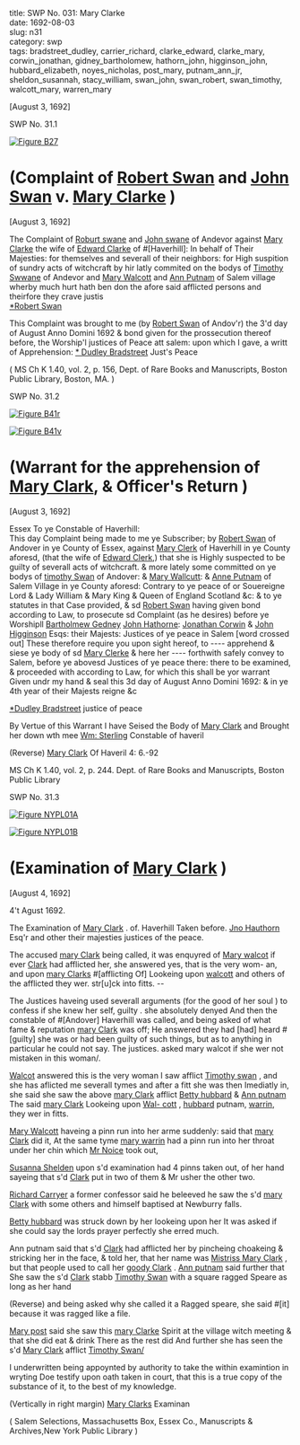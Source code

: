 title: SWP No. 031: Mary Clarke  
date: 1692-08-03  
slug: n31  
category: swp  
tags: bradstreet_dudley, carrier_richard, clarke_edward, clarke_mary, corwin_jonathan, gidney_bartholomew, hathorn_john, higginson_john, hubbard_elizabeth, noyes_nicholas, post_mary, putnam_ann_jr, sheldon_susannah, stacy_william, swan_john, swan_robert, swan_timothy, walcott_mary, warren_mary




[August 3, 1692]

<div markdown class="doc" id="n31.1">

<div class="doc_id">SWP No. 31.1</div>


<span markdown class="figure">[![Figure B27](archives/BPL/gifs/B27.gif)](archives/BPL/LARGE/B27.jpg)</span>

# (Complaint of [Robert Swan](/tag/swan_robert.html) and [John Swan](/tag/swan_john.html) v. [Mary Clarke](/tag/clarke_mary.html) )

[August 3, 1692]

The Complaint of [Roburt swane](/tag/swan_robert.html) and [John swane](/tag/swan_john.html) of Andevor against  [Mary Clarke](/tag/clarke_mary.html) the wife of [Edward Clarke](/tag/clarke_edward.html) of #[Haverhill]: In behalf of  Their Majesties: for themselves and severall of their neighbors: for High suspition of sundry acts of witchcraft by hir latly commited on  the bodys of [Timothy Swwane](/tag/swan_timothy.html) of Andevor and [Mary Walcott](/tag/walcott_mary.html) and [Ann Putnam](/tag/putnam_ann_jr.html) of Salem village wherby much hurt hath ben don the  afore said afflicted persons and theirfore they crave justis  
                                                [*Robert Swan](/tag/swan_robert.html) 

This Complaint was brought to me (by [Robert Swan](/tag/swan_robert.html) of Andov'r)  the 3'd day of August Anno Domini 1692 & bond given for the  prossecution thereof before, the Worship'l justices of Peace att salem: upon which I gave, a writt of Apprehension:                                    [* Dudley Bradstreet](/tag/bradstreet_dudley.html) Just's Peace 

( MS Ch K 1.40, vol. 2, p. 156, Dept. of Rare Books and Manuscripts, Boston Public Library, Boston, MA. )

</div>



<div markdown class="doc" id="n31.2">

<div class="doc_id">SWP No. 31.2</div>


<span markdown class="figure">[![Figure B41r](archives/BPL/gifs/B41A.gif)](archives/BPL/LARGE/B41A.jpg)</span>

<span markdown class="figure">[![Figure B41v](archives/BPL/gifs/B41B.gif)](archives/BPL/LARGE/B41B.jpg)</span>

# (Warrant for the apprehension of [Mary Clark](/tag/clarke_mary.html), & Officer's Return )

[August 3, 1692]

Essex To ye Constable of Haverhill:  
This day Complaint being made to me ye Subscriber; by [Robert Swan](/tag/swan_robert.html) of Andover in ye County of Essex, against [Mary Clerk](/tag/clarke_mary.html) of Haverhill in ye County aforesd, (that the wife of [Edward Clerk](/tag/clarke_edward.html),) that she is Highly suspected to be guilty of severall acts of witchcraft. & more lately some committed on ye bodys of [timothy Swan](/tag/swan_timothy.html) of Andover: & [Mary Wallcutt](/tag/walcott_mary.html): & [Anne Putnam](/tag/putnam_ann_jr.html) of Salem Village in ye County aforesd: Contrary to ye peace of or Souereigne Lord & Lady William & Mary King & Queen of England Scotland &c: & to ye statutes in that Case provided, & sd [Robert Swan](/tag/swan_robert.html) having given bond according to Law, to prosecute sd Complaint (as he desires) before ye Worshipll [Bartholmew Gedney](/tag/gidney_bartholomew.html) [John Hathorne](/tag/hathorn_john.html): [Jonathan Corwin](/tag/corwin_jonathan.html) & [John Higginson](/tag/higginson_john.html) Esqs: their Majests: Justices of ye peace in Salem [word crossed out] These therefore require you upon sight hereof, to ---- apprehend & siese ye body of sd [Mary Clerke](/tag/clarke_mary.html) & here her ---- forthwith safely convey to Salem, before ye abovesd Justices of ye peace there: there to be examined, & proceeded with according to Law, for which this shall be yor warrant Given undr my hand & seal this 3d day of August Anno Domini 1692: & in ye 4th year of their Majests reigne &c

   [*Dudley Bradstreet](/tag/bradstreet_dudley.html) justice of peace

By Vertue of this Warrant I have Seised the Body of [Mary Clark](/tag/clarke_mary.html) and Brought her down wth mee [Wm: Sterling](/tag/stacy_william.html) Constable of haveril

(Reverse) [Mary Clark](/tag/clarke_mary.html) Of Haveril 4: 6.-92

MS Ch K 1.40, vol. 2, p. 244. Dept. of Rare Books and Manuscripts, Boston Public Library


</div>



<div markdown class="doc" id="n31.3">

<div class="doc_id">SWP No. 31.3</div>


<span markdown class="figure">[![Figure NYPL01A](archives/NYPL/SMALL/NYPL01A.jpg)](archives/NYPL/LARGE/NYPL01A.jpg)</span>

<span markdown class="figure">[![Figure NYPL01B](archives/NYPL/SMALL/NYPL01B.jpg)](archives/NYPL/LARGE/NYPL01B.jpg)</span>

# (Examination of [Mary Clark](/tag/clarke_mary.html) )

[August 4, 1692]

4't Agust 1692. 

The Examination of [Mary Clark](/tag/clarke_mary.html) . of. Haverhill Taken before. [Jno Hauthorn](/tag/hathorn_john.html) Esq'r and other their majesties justices of the peace. 

The  accused [mary Clark](/tag/clarke_mary.html) being called, it was enquyred of [Mary walcot](/tag/walcott_mary.html) if  ever [Clark](/tag/clarke_mary.html) had afflicted her, she answered yes, that is the very wom-  an, and upon [mary Clarks](/tag/clarke_mary.html) #[afflicting Of] Lookeing upon [walcott](/tag/walcott_mary.html)  and others of the afflicted they wer. str[u]ck into fitts. -- 

The Justices haveing used severall arguments (for the good of her soul ) to confess if she knew her self, guilty . she absolutely denyed And then  the constable of #[Andover] Haverhill was called, and being asked  of what fame & reputation [mary Clark](/tag/clarke_mary.html) was off; He answered they  had [had] heard #[guilty] she was or had been guilty of such things,  but as to anything in particular he could not say. The justices. asked  mary walcot if she wer not mistaken in this woman/.

[Walcot](/tag/walcott_mary.html) answered this is the very woman I saw afflict [Timothy swan](/tag/swan_timothy.html) ,  and she has aflicted me severall tymes and after a fitt she was then  Imediatly in, she said she saw the above [mary Clark](/tag/clarke_mary.html) afflict [Betty hubbard](/tag/hubbard_elizabeth.html) & [Ann putnam](/tag/putnam_ann_jr.html) The said [mary Clark](/tag/clarke_mary.html) Lookeing upon [Wal- cott](/tag/walcott_mary.html) , [hubbard](/tag/hubbard_elizabeth.html) putnam, [warrin](/tag/warren_mary.html), they wer in fitts.

[Mary Walcott](/tag/walcott_mary.html) haveing a pinn run into her arme suddenly: said that  [mary Clark](/tag/clarke_mary.html) did it, At the same tyme [mary warrin](/tag/warren_mary.html) had a pinn run  into her throat under her chin which [Mr Noice](/tag/noyes_nicholas.html) took out, 

[Susanna Shelden](/tag/sheldon_susannah.html) upon s'd examination had 4 pinns taken out, of her hand  sayeing that s'd [Clark](/tag/clarke_mary.html) put in two of them & Mr usher the other two.

[Richard Carryer](/tag/carrier_richard.html) a former confessor said he beleeved he saw the  s'd [mary Clark](/tag/clarke_mary.html) with some others and himself baptised at Newburry  falls. 

[Betty hubbard](/tag/hubbard_elizabeth.html) was struck down by her lookeing upon her It  was asked if she could say the lords prayer perfectly she erred much.  

Ann putnam said that s'd [Clark](/tag/clarke_mary.html) had afflicted her by pincheing choakeing & stricking her in the face, & told her, that her name was  [Mistriss Mary Clark](/tag/clarke_mary.html) , but that people used to call her [goody Clark](/tag/clarke_mary.html) .  [Ann putnam](/tag/putnam_ann_jr.html) said further that She saw the s'd [Clark](/tag/clarke_mary.html) stabb [Timothy Swan](/tag/swan_timothy.html) with a square ragged Speare as long as her hand

(Reverse) and being asked why she called it a Ragged speare, she said #[it] because it was ragged like a file.

[Mary post](/tag/post_mary.html) said she saw this [mary Clarke](/tag/clarke_mary.html) Spirit at the village witch  meeting & that she did eat & drink There as the rest did And further she has seen the s'd [Mary Clark](/tag/clarke_mary.html) afflict [Timothy Swan/](/tag/swan_timothy.html) 

I underwritten being appoynted by authority to take the within examintion in wryting Doe testify upon oath taken in court, that this is a  true copy of the substance of it, to the best of my knowledge.

(Vertically in right margin)  [Mary Clarks](/tag/clarke_mary.html) Examinan

( Salem Selections, Massachusetts Box, Essex Co., Manuscripts & Archives,New York Public Library )


</div>